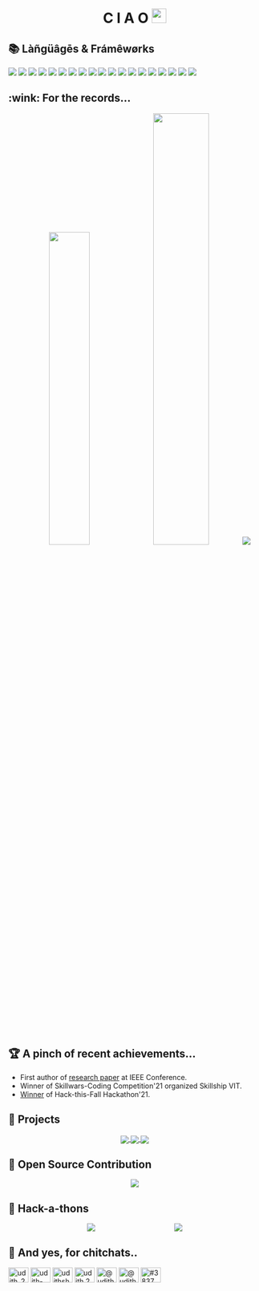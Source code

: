 <h1 align="center"> C I A O <img src="https://github.com/TheDudeThatCode/TheDudeThatCode/blob/master/Assets/Hi.gif" width="29px"></h1>

<h2>📚 Làñgüâgēs & Frámêwørks</h2>
<p>
  <img src="https://img.shields.io/badge/html5-%23E34F26.svg?style=for-the-badge&logo=html5&logoColor=white">
  <img src="https://img.shields.io/badge/css3-%231572B6.svg?style=for-the-badge&logo=css3&logoColor=white">
  <img src="https://img.shields.io/badge/bootstrap-%23563D7C.svg?style=for-the-badge&logo=bootstrap&logoColor=white">
  <img src="https://img.shields.io/badge/javascript-%23323330.svg?style=for-the-badge&logo=javascript&logoColor=%23F7DF1E">
  <img src="https://img.shields.io/badge/angular.js-%23E23237.svg?style=for-the-badge&logo=angularjs&logoColor=white">
  <img src="https://img.shields.io/badge/node.js-6DA55F?style=for-the-badge&logo=node.js&logoColor=white">
  <img src="https://img.shields.io/badge/express.js-%23404d59.svg?style=for-the-badge&logo=express&logoColor=%2361DAFB">
  <img src="https://img.shields.io/badge/mysql-%2300f.svg?style=for-the-badge&logo=mysql&logoColor=white">
  <img src="https://img.shields.io/badge/MongoDB-%234ea94b.svg?style=for-the-badge&logo=mongodb&logoColor=white">
  <img src="https://img.shields.io/badge/c-%2300599C.svg?style=for-the-badge&logo=c&logoColor=white">
  <img src="https://img.shields.io/badge/c++-%2300599C.svg?style=for-the-badge&logo=c%2B%2B&logoColor=white">
  <img src="https://img.shields.io/badge/java-%23ED8B00.svg?style=for-the-badge&logo=java&logoColor=white">
  <img src="https://img.shields.io/badge/python-3670A0?style=for-the-badge&logo=python&logoColor=ffdd54">
  <img src="https://img.shields.io/badge/git-%23F05033.svg?style=for-the-badge&logo=git&logoColor=white">
  <img src="https://img.shields.io/badge/github-%23121011.svg?style=for-the-badge&logo=github&logoColor=white">
  <img src="https://img.shields.io/badge/Android%20Studio-3DDC84.svg?style=for-the-badge&logo=android-studio&logoColor=white">
  <img src="https://img.shields.io/badge/Atom-%2366595C.svg?style=for-the-badge&logo=atom&logoColor=white">
  <img src="https://img.shields.io/badge/dart-%230175C2.svg?style=for-the-badge&logo=dart&logoColor=white">
  <img src="https://img.shields.io/badge/Flutter-%2302569B.svg?style=for-the-badge&logo=Flutter&logoColor=white">
</p>

<h2>:wink: For the records...</h2>
<p style=style="display: flex; justify-content: space-evenly; flex-wrap: wrap;" align=center>
  <img src="https://github-readme-streak-stats.herokuapp.com?user=udith51&theme=leafy&date_format=M%20j%5B%2C%20Y%5D" width=40%>
  <img src="https://github-readme-stats.vercel.app/api?username=udith51&show_icons=true&theme=dracula&count_private=true&hide=stars" width=47%>
  <img src="https://github-readme-stats.vercel.app/api/top-langs/?username=anuraghazra&layout=dracula">
</p>

<h2>🏆 A pinch of recent achievements...</h2>
<p>
  <ul>
    <li>First author of <a href="https://drive.google.com/file/d/1gtCTh_fuoQMp1N1R4lRGStxfoiMmk1Jy/view?usp=sharing">research paper</a> at IEEE Conference.</li>
    <li>Winner of Skillwars-Coding Competition'21 organized Skillship VIT.</li>
    <li><a href="https://devpost.com/software/eventour">Winner</a> of Hack-this-Fall Hackathon'21.</li>
  </ul>
</p>

<h2>🏹 Projects </h2>
<p style=style="display: flex; justify-content: space-evenly; flex-wrap: wrap;" align=center>
  <a href="https://github.com/udith51/Docsapp" >
    <img align="center" src="https://github-readme-stats.vercel.app/api/pin/?username=udith51&repo=Docsapp&theme=tokyonight"/>
  </a>
  <a href="https://github.com/udith51/ijrt">
    <img align="center" src="https://github-readme-stats.vercel.app/api/pin/?username=udith51&repo=ijrt&theme=tokyonight" />
  </a>
  <a href="https://github.com/udith51/revster">
    <img align="center" src="https://github-readme-stats.vercel.app/api/pin/?username=udith51&repo=revster&theme=tokyonight"/>
  </a>
</p>

<h2>📌 Open Source Contribution</h2>
<p align=center>
  <a href="https://github.com/udith51/Student-portal">
    <img align="center" src="https://github-readme-stats.vercel.app/api/pin/?username=udith51&repo=Student-portal&theme=tokyonight" />
  </a>
</p>  

<h2>🎯 Hack-a-thons</h2>
<p style="display: flex; justify-content: space-evenly; flex-wrap: wrap;" align=center>
  <a href="https://github.com/udith51/Eventour" >
    <img align="center" src="https://github-readme-stats.vercel.app/api/pin/?username=udith51&repo=eventour&theme=tokyonight"/>
  </a>
  <a href="https://github.com/udith51/vokal">
    <img align="center" src="https://github-readme-stats.vercel.app/api/pin/?username=udith51&repo=vokal&theme=tokyonight" />
  </a>
</p> 

<h2>💬 And yes, for chitchats..</h2>
<p align="left">
<a href="https://twitter.com/udith_28" target="blank"><img align="center" src="https://raw.githubusercontent.com/rahuldkjain/github-profile-readme-generator/master/src/images/icons/Social/twitter.svg" alt="udith_28" height="30" width="40" /></a>
<a href="https://linkedin.com/in/udith-shyamsukha-59052b224" target="blank"><img align="center" src="https://raw.githubusercontent.com/rahuldkjain/github-profile-readme-generator/master/src/images/icons/Social/linked-in-alt.svg" alt="udith-shyamsukha-59052b224" height="30" width="40" /></a>
<a href="https://fb.com/udithshyamsukha28" target="blank"><img align="center" src="https://raw.githubusercontent.com/rahuldkjain/github-profile-readme-generator/master/src/images/icons/Social/facebook.svg" alt="udithshyamsukha28" height="30" width="40" /></a>
<a href="https://instagram.com/udith.28" target="blank"><img align="center" src="https://raw.githubusercontent.com/rahuldkjain/github-profile-readme-generator/master/src/images/icons/Social/instagram.svg" alt="udith.28" height="30" width="40" /></a>
<a href="https://www.hackerrank.com/@udithshyamsukha" target="blank"><img align="center" src="https://raw.githubusercontent.com/rahuldkjain/github-profile-readme-generator/master/src/images/icons/Social/hackerrank.svg" alt="@udithshyamsukha" height="30" width="40" /></a>
<a href="https://www.hackerearth.com/@udith8" target="blank"><img align="center" src="https://raw.githubusercontent.com/rahuldkjain/github-profile-readme-generator/master/src/images/icons/Social/hackerearth.svg" alt="@udith8" height="30" width="40" /></a>
<a href="https://discord.gg/#3837" target="blank"><img align="center" src="https://raw.githubusercontent.com/rahuldkjain/github-profile-readme-generator/master/src/images/icons/Social/discord.svg" alt="#3837" height="30" width="40" /></a>
</p>
<!--
**udith51/udith51** is a ✨ _special_ ✨ repository because its `README.md` (this file) appears on your GitHub profile.

Here are some ideas to get you started:

- 🔭 I’m currently working on ...
- 🌱 I’m currently learning ...
- 👯 I’m looking to collaborate on ...
- 🤔 I’m looking for help with ...
- 💬 Ask me about ...
- 📫 How to reach me: ...
- 😄 Pronouns: ...
- ⚡ Fun fact: ...
-->

